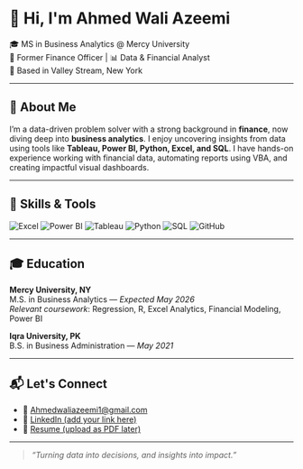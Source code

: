 # 👋 Hi, I'm Ahmed Wali Azeemi

🎓 MS in Business Analytics @ Mercy University  
💼 Former Finance Officer | 📊 Data & Financial Analyst  
📍 Based in Valley Stream, New York

---

## 📌 About Me

I’m a data-driven problem solver with a strong background in **finance**, now diving deep into **business analytics**. I enjoy uncovering insights from data using tools like **Tableau, Power BI, Python, Excel, and SQL**. I have hands-on experience working with financial data, automating reports using VBA, and creating impactful visual dashboards.

---

## 🚀 Skills & Tools

![Excel](https://img.shields.io/badge/Excel-217346?style=for-the-badge&logo=microsoft-excel&logoColor=white)
![Power BI](https://img.shields.io/badge/Power%20BI-F2C811?style=for-the-badge&logo=powerbi&logoColor=black)
![Tableau](https://img.shields.io/badge/Tableau-E97627?style=for-the-badge&logo=tableau&logoColor=white)
![Python](https://img.shields.io/badge/Python-3776AB?style=for-the-badge&logo=python&logoColor=white)
![SQL](https://img.shields.io/badge/SQL-4479A1?style=for-the-badge&logo=mysql&logoColor=white)
![GitHub](https://img.shields.io/badge/GitHub-181717?style=for-the-badge&logo=github&logoColor=white)

---


## 🎓 Education

**Mercy University, NY**  
M.S. in Business Analytics — *Expected May 2026*  
*Relevant coursework*: Regression, R, Excel Analytics, Financial Modeling, Power BI

**Iqra University, PK**  
B.S. in Business Administration — *May 2021*

---

## 📬 Let's Connect

- 💌 [Ahmedwaliazeemi1@gmail.com](mailto:Ahmedwaliazeemi1@gmail.com)  
- 💼 [LinkedIn (add your link here)](#)  
- 📁 [Resume (upload as PDF later)](#)

---

> *“Turning data into decisions, and insights into impact.”*

